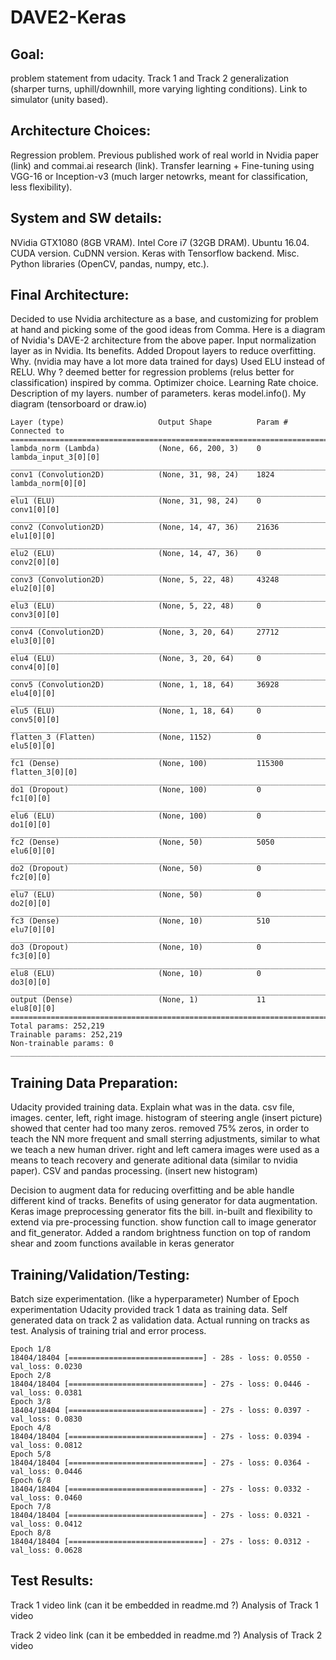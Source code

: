 # DAVE2-Keras
## Goal: 
problem statement from udacity. Track 1 and Track 2 generalization (sharper turns, uphill/downhill, more varying lighting conditions). Link to simulator (unity based).

## Architecture Choices: 
Regression problem. Previous published work of real world in Nvidia paper (link) and commai.ai research (link). Transfer learning + Fine-tuning using VGG-16 or Inception-v3 (much larger netowrks, meant for classification, less flexibility).

## System and SW details: 
NVidia GTX1080 (8GB VRAM). Intel Core i7 (32GB DRAM). Ubuntu 16.04. CUDA version. CuDNN version. Keras with Tensorflow backend. Misc. Python libraries (OpenCV, pandas, numpy, etc.).

## Final Architecture:
  Decided to use Nvidia architecture as a base, and customizing for problem at hand and picking some of the good ideas from Comma. Here is a diagram of Nvidia's DAVE-2 architecture from the above paper.
  Input normalization layer as in Nvidia. Its benefits. 
  Added Dropout layers to reduce overfitting. Why. (nvidia may have a lot more data trained for days)
  Used ELU instead of RELU. Why ? deemed better for regression problems (relus better for classification) inspired by comma.
  Optimizer choice. Learning Rate choice.
  Description of my layers. number of parameters. keras model.info().
  My diagram (tensorboard or draw.io)
```
Layer (type)                     Output Shape          Param #     Connected to                     
====================================================================================================
lambda_norm (Lambda)             (None, 66, 200, 3)    0           lambda_input_3[0][0]             
____________________________________________________________________________________________________
conv1 (Convolution2D)            (None, 31, 98, 24)    1824        lambda_norm[0][0]                
____________________________________________________________________________________________________
elu1 (ELU)                       (None, 31, 98, 24)    0           conv1[0][0]                      
____________________________________________________________________________________________________
conv2 (Convolution2D)            (None, 14, 47, 36)    21636       elu1[0][0]                       
____________________________________________________________________________________________________
elu2 (ELU)                       (None, 14, 47, 36)    0           conv2[0][0]                      
____________________________________________________________________________________________________
conv3 (Convolution2D)            (None, 5, 22, 48)     43248       elu2[0][0]                       
____________________________________________________________________________________________________
elu3 (ELU)                       (None, 5, 22, 48)     0           conv3[0][0]                      
____________________________________________________________________________________________________
conv4 (Convolution2D)            (None, 3, 20, 64)     27712       elu3[0][0]                       
____________________________________________________________________________________________________
elu4 (ELU)                       (None, 3, 20, 64)     0           conv4[0][0]                      
____________________________________________________________________________________________________
conv5 (Convolution2D)            (None, 1, 18, 64)     36928       elu4[0][0]                       
____________________________________________________________________________________________________
elu5 (ELU)                       (None, 1, 18, 64)     0           conv5[0][0]                      
____________________________________________________________________________________________________
flatten_3 (Flatten)              (None, 1152)          0           elu5[0][0]                       
____________________________________________________________________________________________________
fc1 (Dense)                      (None, 100)           115300      flatten_3[0][0]                  
____________________________________________________________________________________________________
do1 (Dropout)                    (None, 100)           0           fc1[0][0]                        
____________________________________________________________________________________________________
elu6 (ELU)                       (None, 100)           0           do1[0][0]                        
____________________________________________________________________________________________________
fc2 (Dense)                      (None, 50)            5050        elu6[0][0]                       
____________________________________________________________________________________________________
do2 (Dropout)                    (None, 50)            0           fc2[0][0]                        
____________________________________________________________________________________________________
elu7 (ELU)                       (None, 50)            0           do2[0][0]                        
____________________________________________________________________________________________________
fc3 (Dense)                      (None, 10)            510         elu7[0][0]                       
____________________________________________________________________________________________________
do3 (Dropout)                    (None, 10)            0           fc3[0][0]                        
____________________________________________________________________________________________________
elu8 (ELU)                       (None, 10)            0           do3[0][0]                        
____________________________________________________________________________________________________
output (Dense)                   (None, 1)             11          elu8[0][0]                       
====================================================================================================
Total params: 252,219
Trainable params: 252,219
Non-trainable params: 0
____________________________________________________________________________________________________
```

## Training Data Preparation:
  Udacity provided training data. Explain what was in the data. csv file, images. center, left, right image. histogram of steering angle (insert picture) showed that center had too many zeros. removed 75% zeros, in order to teach the NN more frequent and small sterring adjustments, similar to what we teach a new human driver. right and left camera images were used as a means to teach recovery and generate aditional data (similar to nvidia paper). CSV and pandas processing. (insert new histogram)
  
  Decision to augment data for reducing overfitting and be able handle different kind of tracks. 
  Benefits of using generator for data augmentation. 
  Keras image preprocessing generator fits the bill. in-built and flexibility to extend via pre-processing function.
  show function call to image generator and fit_generator.
  Added a random brightness function on top of random shear and zoom functions available in keras generator
  
## Training/Validation/Testing:  
  Batch size experimentation. (like a hyperparameter)
  Number of Epoch experimentation
  Udacity provided track 1 data as training data. Self generated data on track 2 as validation data.
  Actual running on tracks as test.
  Analysis of training trial and error process.
```
Epoch 1/8
18404/18404 [==============================] - 28s - loss: 0.0550 - val_loss: 0.0230
Epoch 2/8
18404/18404 [==============================] - 27s - loss: 0.0446 - val_loss: 0.0381
Epoch 3/8
18404/18404 [==============================] - 27s - loss: 0.0397 - val_loss: 0.0830
Epoch 4/8
18404/18404 [==============================] - 27s - loss: 0.0394 - val_loss: 0.0812
Epoch 5/8
18404/18404 [==============================] - 27s - loss: 0.0364 - val_loss: 0.0446
Epoch 6/8
18404/18404 [==============================] - 27s - loss: 0.0332 - val_loss: 0.0460
Epoch 7/8
18404/18404 [==============================] - 27s - loss: 0.0321 - val_loss: 0.0412
Epoch 8/8
18404/18404 [==============================] - 27s - loss: 0.0312 - val_loss: 0.0628
```

## Test Results:
Track 1 video link (can it be embedded in readme.md ?)
Analysis of Track 1 video

Track 2 video link (can it be embedded in readme.md ?)
Analysis of Track 2 video
